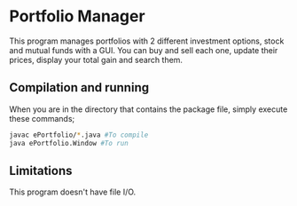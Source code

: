 # Portfolio Manager

This program manages portfolios with 2 different investment options, stock and mutual funds with a GUI. You can buy and sell each one, update their prices, display your total gain and search them.

## Compilation and running

When you are in the directory that contains the package file, simply execute these commands;

```bash
javac ePortfolio/*.java #To compile
java ePortfolio.Window #To run
```

## Limitations
This program doesn't have file I/O.
